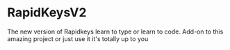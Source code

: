 # RapidKeysV2
The new version of Rapidkeys learn to type or learn to code. Add-on to this amazing project or just use it it's totally up to you
